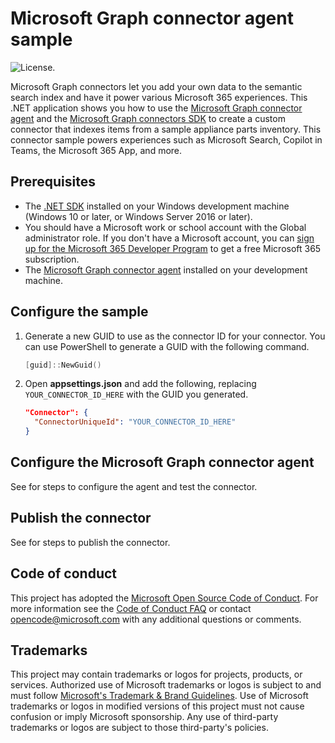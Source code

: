 # Microsoft Graph connector agent sample

![License.](https://img.shields.io/badge/license-MIT-green.svg)

Microsoft Graph connectors let you add your own data to the semantic search index and have it power various Microsoft 365 experiences. This .NET application shows you how to use the [Microsoft Graph connector agent](https://learn.microsoft.com/microsoftsearch/graph-connector-agent) and the [Microsoft Graph connectors SDK](https://learn.microsoft.com/graph/custom-connector-sdk-overview) to create a custom connector that indexes items from a sample appliance parts inventory. This connector sample powers experiences such as Microsoft Search, Copilot in Teams, the Microsoft 365 App, and more.

## Prerequisites

- The [.NET SDK](https://dotnet.microsoft.com/download) installed on your Windows development machine (Windows 10 or later, or Windows Server 2016 or later).
- You should have a Microsoft work or school account with the Global administrator role. If you don't have a Microsoft account, you can [sign up for the Microsoft 365 Developer Program](https://developer.microsoft.com/microsoft-365/dev-program) to get a free Microsoft 365 subscription.
- The [Microsoft Graph connector agent](https://learn.microsoft.com/microsoftsearch/graph-connector-agent) installed on your development machine.

## Configure the sample

1. Generate a new GUID to use as the connector ID for your connector. You can use PowerShell to generate a GUID with the following command.

    ```powershell
    [guid]::NewGuid()
    ```

1. Open **appsettings.json** and add the following, replacing `YOUR_CONNECTOR_ID_HERE` with the GUID you generated.

    ```json
    "Connector": {
      "ConnectorUniqueId": "YOUR_CONNECTOR_ID_HERE"
    }
    ```

## Configure the Microsoft Graph connector agent

See []() for steps to configure the agent and test the connector.

## Publish the connector

See []() for steps to publish the connector.

## Code of conduct

This project has adopted the [Microsoft Open Source Code of Conduct](https://opensource.microsoft.com/codeofconduct/). For more information see the [Code of Conduct FAQ](https://opensource.microsoft.com/codeofconduct/faq/) or contact [opencode@microsoft.com](mailto:opencode@microsoft.com) with any additional questions or comments.

## Trademarks

This project may contain trademarks or logos for projects, products, or services. Authorized use of Microsoft trademarks or logos is subject to and must follow [Microsoft's Trademark & Brand Guidelines](https://www.microsoft.com/legal/intellectualproperty/trademarks/usage/general). Use of Microsoft trademarks or logos in modified versions of this project must not cause confusion or imply Microsoft sponsorship. Any use of third-party trademarks or logos are subject to those third-party's policies.
